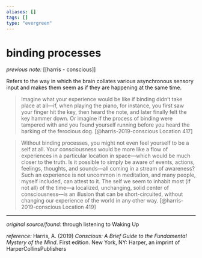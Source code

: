 ```yaml
---
aliases: []
tags: []
type: "evergreen"
---
```


# binding processes

_previous note:_ [[harris - conscious]]

Refers to the way in which the brain collates various asynchronous sensory input and makes them seem as if they are happening at the same time. 

> Imagine what your experience would be like if binding didn’t take place at all—if, when playing the piano, for instance, you first saw your finger hit the key, then heard the note, and later finally felt the key hammer down. Or imagine if the process of binding were tampered with and you found yourself running before you heard the barking of the ferocious dog. [@harris-2019-conscious Location 417]


> Without binding processes, you might not even feel yourself to be a self at all. Your consciousness would be more like a flow of experiences in a particular location in space—which would be much closer to the truth. Is it possible to simply be aware of events, actions, feelings, thoughts, and sounds—all coming in a stream of awareness? Such an experience is not uncommon in meditation, and many people, myself included, can attest to it. The self we seem to inhabit most (if not all) of the time—a localized, unchanging, solid center of consciousness—is an illusion that can be short-circuited, without changing our experience of the world in any other way. [@harris-2019-conscious Location 419]

---

_original source/found:_ through listening to Waking Up

_reference:_ Harris, A. (2019) _Conscious: A Brief Guide to the Fundamental Mystery of the Mind_. First edition. New York, NY: Harper, an imprint of HarperCollinsPublishers



